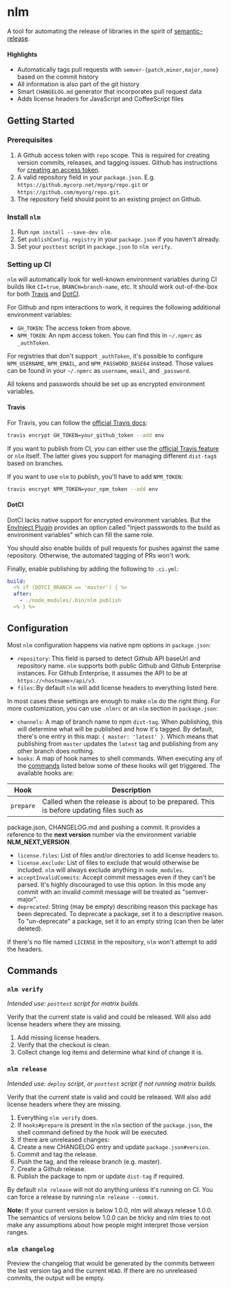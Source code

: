 # nlm

A tool for automating the release of libraries in the spirit of 
[semantic-release](https://github.com/semantic-release/semantic-release).

#### Highlights

* Automatically tags pull requests with `semver-{patch,minor,major,none}` based on the commit history
* All information is also part of the git history
* Smart `CHANGELOG.md` generator that incorporates pull request data
* Adds license headers for JavaScript and CoffeeScript files

## Getting Started

### Prerequisites

1. A Github access token with `repo` scope. This is required for creating version commits, releases, 
and tagging issues. Github has instructions for 
[creating an access token](https://help.github.com/articles/creating-an-access-token-for-command-line-use/).
1. A valid repository field in your `package.json`. E.g. `https://github.mycorp.net/myorg/repo.git` or 
`https://github.com/myorg/repo.git`.
1. The repository field should point to an existing project on Github.

### Install `nlm`

1. Run `npm install --save-dev nlm`.
1. Set `publishConfig.registry` in your `package.json` if you haven't already.
1. Set your `posttest` script in `package.json` to `nlm verify`.

### Setting up CI

`nlm` will automatically look for well-known environment variables during CI
builds like `CI=true`, `BRANCH=branch-name`, etc.
It should work out-of-the-box for both [Travis](https://travis-ci.org/) and
[DotCI](https://groupon.github.io/DotCi/).

For Github and npm interactions to work, it requires the following additional environment variables:

* `GH_TOKEN`: The access token from above.
* `NPM_TOKEN`: An npm access token. You can find this in `~/.npmrc` as `_authToken`.

For registries that don't support `_authToken`,
it's possible to configure `NPM_USERNAME`, `NPM_EMAIL`, and `NPM_PASSWORD_BASE64` instead.
Those values can be found in your `~/.npmrc` as `username`, `email`, and `_password`.

All tokens and passwords should be set up as encrypted environment variables.

#### Travis

For Travis, you can follow the 
[official Travis docs](https://docs.travis-ci.com/user/environment-variables/#Encrypted-Variables):

```bash
travis encrypt GH_TOKEN=your_github_token --add env
```

If you want to publish from CI, you can either use the 
[official Travis feature](https://docs.travis-ci.com/user/deployment/npm/) or `nlm` itself.
The latter gives you support for managing different `dist-tag`s based on branches.

If you want to use `nlm` to publish, you'll have to add `NPM_TOKEN`:

```bash
travis encrypt NPM_TOKEN=your_npm_token --add env
```

#### DotCI

DotCI lacks native support for encrypted environment variables. But the 
[EnvInject Plugin](https://plugins.jenkins.io/envinject/) provides  an option called 
"Inject passwords to the build as environment variables" which can fill the same role.

You should also enable builds of pull requests for pushes against the same repository. Otherwise, the 
automated tagging of PRs won't work.

Finally, enable publishing by adding the following to `.ci.yml`:

```yaml
build:
  <% if (DOTCI_BRANCH == 'master') { %>
  after:
    - ./node_modules/.bin/nlm publish
  <% } %>
```

## Configuration

Most `nlm` configuration happens via native npm options in `package.json`:

* `repository`: This field is parsed to detect Github API baseUrl and repository name.
  `nlm` supports both public Github and Github Enterprise instances.
  For Github Enterprise, it assumes the API to be at `https://<hostname>/api/v3`.
* `files`: By default `nlm` will add license headers to everything listed here.

In most cases these settings are enough to make `nlm` do the right thing.
For more customization, you can use `.nlmrc` or an `nlm` section in `package.json`:

* `channels`: A map of branch name to npm `dist-tag`. When publishing, this will determine what 
will be published and how it's tagged. By default, there's one entry in this map: `{ master: 'latest' }`. 
Which means that publishing from `master` updates the `latest` tag and publishing from any other branch 
does nothing.
* `hooks`: A map of hook names to shell commands. When executing any of the [commands](#commands) 
listed below some of these hooks will get triggered. The available hooks are:

Hook      | Description
--------- | -----------
`prepare` | Called when the release is about to be prepared. This is before updating files such as 
package.json, CHANGELOG.md and pushing a commit. It provides a reference to the **next version** number 
via the environment variable **NLM_NEXT_VERSION**.

* `license.files`: List of files and/or directories to add license headers to.
* `license.exclude`: List of files to exclude that would otherwise be included. `nlm` will always exclude 
anything in `node_modules`.
* `acceptInvalidCommits`: Accept commit messages even if they can't be parsed.
  It's highly discouraged to use this option.
  In this mode any commit with an invalid commit message will be treated as "semver-major".
* `deprecated`: String (may be empty) describing reason this package has been
    deprecated.  To deprecate a package, set it to a descriptive reason.
    To "un-deprecate" a package, set it to an empty string (can then be later deleted).

If there's no file named `LICENSE` in the repository, `nlm` won't attempt to add the headers.

## Commands

### `nlm verify`

*Intended use: `posttest` script for matrix builds.*

Verify that the current state is valid and could be released.
Will also add license headers where they are missing.

1. Add missing license headers.
1. Verify that the checkout is clean.
1. Collect change log items and determine what kind of change it is.


### `nlm release`

*Intended use: `deploy` script, or `posttest` script if not running matrix builds.*

Verify that the current state is valid and could be released.
Will also add license headers where they are missing.

1. Everything `nlm verify` does.
1. If `hooks#prepare` is present in the `nlm` section of the `package.json`, the shell command defined by 
the hook will be executed.
1. If there are unreleased changes:
  1. Create a new CHANGELOG entry and update `package.json#version`.
  1. Commit and tag the release.
  1. Push the tag, and the release branch (e.g. master).
  1. Create a Github release.
1. Publish the package to npm or update `dist-tag` if required.

By default `nlm release` will not do anything unless it's running on CI.
You can force a release by running `nlm release --commit`.

**Note:** If your current version is below 1.0.0, nlm will always release 1.0.0.
The semantics of versions below 1.0.0 can be tricky
and nlm tries to not make any assumptions about how people might interpret those version ranges.


### `nlm changelog`

Preview the changelog that would be generated by the commits between the last version tag and the 
current `HEAD`.
If there are no unreleased commits, the output will be empty.
